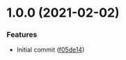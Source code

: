 # 1.0.0 (2021-02-02)


### Features

* Initial commit ([f05de14](https://github.com/mongodb-ansible-roles/ansible-role-fips/commit/f05de14c72b5011376c6d3d51d37cfcd6dd10bbd))

